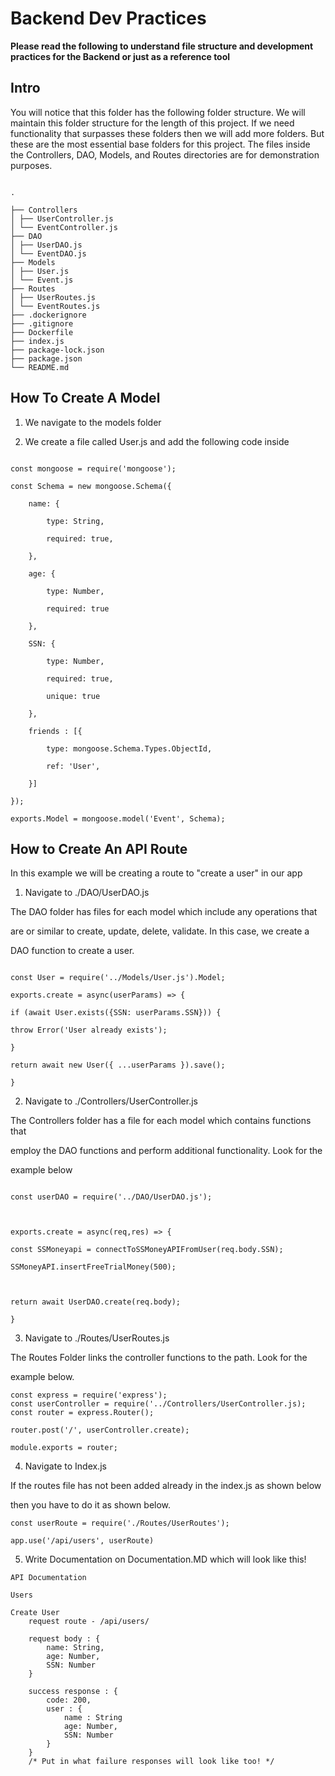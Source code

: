 # Backend Dev Practices

**Please read the following to understand file structure and development practices for the Backend or just as a reference tool**

## Intro

You will notice that this folder has the following folder structure. We will maintain this folder structure for the length of this project. If we need functionality that surpasses these folders then we will add more folders. But these are the most essential base folders for this project. The files inside the Controllers, DAO, Models, and Routes directories are for demonstration purposes.

```

.

├── Controllers
│ ├── UserController.js
│ └── EventController.js
├── DAO
│ ├── UserDAO.js
│ └── EventDAO.js
├── Models
│ ├── User.js
│ └── Event.js
├── Routes
│ ├── UserRoutes.js
│ └── EventRoutes.js
├── .dockerignore
├── .gitignore
├── Dockerfile
├── index.js
├── package-lock.json
├── package.json
└── README.md

```

## How To Create A Model

1. We navigate to the models folder

2. We create a file called User.js and add the following code inside

```

const mongoose = require('mongoose');

const Schema = new mongoose.Schema({

    name: {

        type: String,

        required: true,

    },

    age: {

        type: Number,

        required: true

    },

    SSN: {

        type: Number,

        required: true,

        unique: true

    },

    friends : [{

        type: mongoose.Schema.Types.ObjectId,

        ref: 'User',

    }]

});

exports.Model = mongoose.model('Event', Schema);

```

## How to Create An API Route

In this example we will be creating a route to "create a user" in our app

1. Navigate to ./DAO/UserDAO.js

The DAO folder has files for each model which include any operations that

are or similar to create, update, delete, validate. In this case, we create a

DAO function to create a user.

```

const User = require('../Models/User.js').Model;

exports.create = async(userParams) => {

if (await User.exists({SSN: userParams.SSN})) {

throw Error('User already exists');

}

return await new User({ ...userParams }).save();

}

```

2. Navigate to ./Controllers/UserController.js

The Controllers folder has a file for each model which contains functions that

employ the DAO functions and perform additional functionality. Look for the

example below

```

const userDAO = require('../DAO/UserDAO.js');



exports.create = async(req,res) => {

const SSMoneyapi = connectToSSMoneyAPIFromUser(req.body.SSN);

SSMoneyAPI.insertFreeTrialMoney(500);



return await UserDAO.create(req.body);

}

```

3. Navigate to ./Routes/UserRoutes.js

The Routes Folder links the controller functions to the path. Look for the

example below.

```
const express = require('express');
const userController = require('../Controllers/UserController.js);
const router = express.Router();

router.post('/', userController.create);

module.exports = router;
```

4. Navigate to Index.js

If the routes file has not been added already in the index.js as shown below

then you have to do it as shown below.

```
const userRoute = require('./Routes/UserRoutes');

app.use('/api/users', userRoute)
```

5. Write Documentation on Documentation.MD which will look like this!

```
API Documentation

Users

Create User
	request route - /api/users/

	request body : {
		name: String,
		age: Number,
		SSN: Number
	}

	success response : {
		code: 200,
		user : {
			name : String
			age: Number,
			SSN: Number
		}
	}
	/* Put in what failure responses will look like too! */
```
